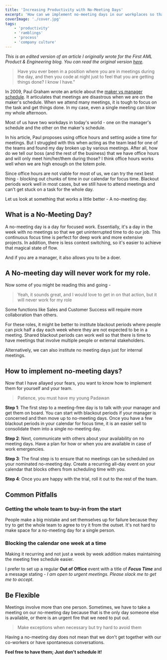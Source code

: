 ```yaml
---
title: 'Increasing Productivity with No-Meeting Days'
excerpt: 'How can we implement no-meeting days in our workplaces so that people do not lose focus because of meetings and get uninterrupted time to do their job'
coverImage: './cover.jpg'
tags:
    - 'productivity'
    - 'ramblings'
    - 'process'
    - 'company culture'
---
```


_This is an edited version of an article I originally wrote for the First AML Product & Engineering blog. You can read the original version [here](https://firstaml.dev/blog/nzdp3nek8xxhb9eg2a0s8wnde0yt3n)._

> Have you ever been in a position where you are in meetings during the day, and then you code at night just to feel that you are getting things done? I know I have."

In 2009, Paul Graham wrote an article about the [maker vs manager schedule](http://www.paulgraham.com/makersschedule.html). It articulates that meetings are disastrous when we are on the maker's schedule. When we attend many meetings, it is tough to focus on the task and get things done. In my case, even a single meeting can blow my whole afternoon.

Most of us have two workdays in today's world - one on the manager's schedule and the other on the maker's schedule.

In his article, Paul proposes using office hours and setting aside a time for meetings. But I struggled with this when acting as the team lead for one of the teams and found my day broken up by various meetings. After all, how do we tell our boss (and the rest of the business) that we have office hours and will only meet him/her/them during those? I think office hours works well when we are high enough on the totem pole.

Since office hours are not viable for most of us, we can try the next best thing - blocking out chunks of time in our calendar for focus time. Blackout periods work well in most cases, but we still have to attend meetings and can't get stuck on a task for the whole day.

Let us look at something that works a little better - A no-meeting day.

## What is a No-Meeting Day?

A no-meeting day is a day for focused work. Essentially, it's a day in the week with no meetings so that we get uninterrupted time to do our job. This continuous focus time is perfect for deep work and more extensive projects. In addition, there is less context switching, so it's easier to achieve that magical state of flow.

And if you are a manager, it also allows you to be a doer.

## A No-meeting day will never work for my role.

Now some of you might be reading this and going -

> Yeah, it sounds great, and I would love to get in on that action, but it will never work for my role

Some functions like Sales and Customer Success will require more collaboration than others.

For these roles, it might be better to institute blackout periods where people can pick half a day each week where they are not expected to be in a meeting. Shared blackout periods can work well so that there is time to have meetings that involve multiple people or external stakeholders.

Alternatively, we can also institute no meeting days just for internal meetings.

## How to implement no-meeting days?

Now that I have allayed your fears, you want to know how to implement them for yourself and your team.

> Patience, you must have my young Padawan

**Step 1**: The first step to a meeting-free day is to talk with your manager and get them on board. You can start with blackout periods if your manager is concerned and then move up to no-meeting days. Once you have a few blackout periods in your calendar for focus time, it is an easier sell to consolidate them into a single no-meeting day.

**Step 2**: Next, communicate with others about your availability on no meeting days. Have a plan for how or when you are available in case of work emergencies.

**Step 3**: The final step is to ensure that no meetings can be scheduled on your nominated no-meeting day. Create a recurring all-day event on your calendar that blocks others from scheduling time with you.

**Step 4**: Once you are happy with the trial, roll it out to the rest of the team.

## Common Pitfalls

### Getting the whole team to buy-in from the start

People make a big mistake and set themselves up for failure because they try to get the whole team to agree to try it from the outset. It's not hard to make space for a no-meeting day for a single person.

### Blocking the calendar one week at a time

Making it recurring and not just a week by week addition makes maintaining the meeting free schedule easier.

I prefer to set up a regular **Out of Office** event with a title of **_Focus Time_** and a message stating - _I am open to urgent meetings. Please slack me to get me to accept_.

## Be Flexible

Meetings involve more than one person. Sometimes, we have to take a meeting on our no-meeting day because that is the only day someone else is available, or there is an urgent fire that we need to put out.

> Make exceptions when necessary but try hard to avoid them

Having a no-meeting day does not mean that we don't get together with our co-workers or have spontaneous conversations.

**Feel free to have them; Just don't schedule it!**
